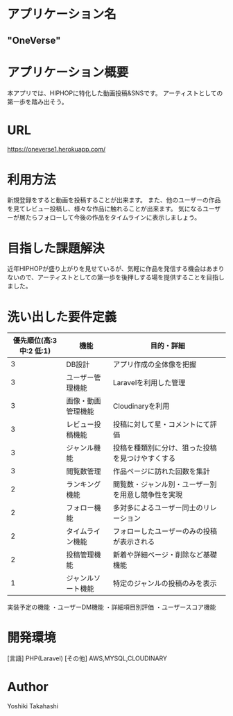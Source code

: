 # アプリケーション名

## "OneVerse"

# アプリケーション概要

本アプリでは、HIPHOPに特化した動画投稿&SNSです。
アーティストとしての第一歩を踏み出そう。

# URL

https://oneverse1.herokuapp.com/

# 利用方法

新規登録をすると動画を投稿することが出来ます。
また、他のユーザーの作品を見てレビュー投稿し、様々な作品に触れることが出来ます。
気になるユーザーが居たらフォローして今後の作品をタイムラインに表示しましょう。

# 目指した課題解決

近年HIPHOPが盛り上がりを見せているが、気軽に作品を発信する機会はあまりないので、アーティストとしての第一歩を後押しする場を提供することを目指しました。

# 洗い出した要件定義

優先順位(高:3 中:2 低:1)|機能|目的・詳細
-|-|-
3 | DB設計             | アプリ作成の全体像を把握  
3 | ユーザー管理機能   | Laravelを利用した管理
3 | 画像・動画管理機能 | Cloudinaryを利用
3 | レビュー投稿機能   | 投稿に対して星・コメントにて評価
3 | ジャンル機能       | 投稿を種類別に分け、狙った投稿を見つけやすくする
3 | 閲覧数管理         | 作品ページに訪れた回数を集計
2 | ランキング機能     | 閲覧数・ジャンル別・ユーザー別を用意し競争性を実現
2 | フォロー機能       | 多対多によるユーザー同士のリレーション
2 | タイムライン機能   | フォローしたユーザーのみの投稿が表示される
2 | 投稿管理機能       | 新着や詳細ページ・削除など基礎機能
1 | ジャンルソート機能 | 特定のジャンルの投稿のみを表示
実装予定の機能
・ユーザーDM機能
・詳細項目別評価
・ユーザースコア機能

# 開発環境

[言語] PHP(Laravel)
[その他] AWS,MYSQL,CLOUDINARY

# Author

Yoshiki Takahashi